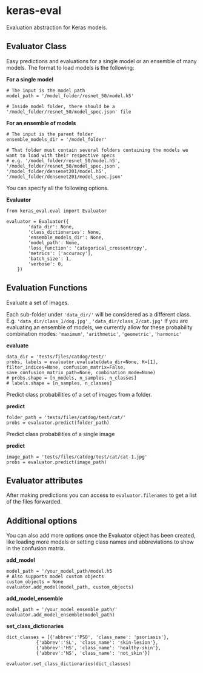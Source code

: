 # keras-eval
Evaluation abstraction for Keras models. 

## Evaluator Class

Easy predictions and evaluations for a single model or an ensemble of many models.
The format to load models is the following:

**For a single model**

```
# The input is the model path
model_path = '/model_folder/resnet_50/model.h5'

# Inside model folder, there should be a '/model_folder/resnet_50/model_spec.json' file
```

**For an ensemble of models**
``` 
# The input is the parent folder
ensemble_models_dir = '/model_folder'

# That folder must contain several folders containing the models we want to load with their respective specs
# e.g. '/model_folder/resnet_50/model.h5', '/model_folder/resnet_50/model_spec.json', '/model_folder/densenet201/model.h5', '/model_folder/densenet201/model_spec.json'

```
 
You can specify all the following options. 

**Evaluator**

```
from keras_eval.eval import Evaluator

evaluator = Evaluator({
        'data_dir': None,
        'class_dictionaries': None,
        'ensemble_models_dir': None,
        'model_path': None,
        'loss_function': 'categorical_crossentropy',
        'metrics': ['accuracy'],
        'batch_size': 1,
        'verbose': 0,
    })
```

## Evaluation Functions

Evaluate a set of images. 

Each sub-folder under `'data_dir/'` will be considered as a different class. E.g. `'data_dir/class_1/dog.jpg'` , `'data_dir/class_2/cat.jpg'`
If you are evaluating an ensemble of models, we currently allow for these probability combination modes: `'maximum'`, `'arithmetic'`, `'geometric'`, `'harmonic'`

**evaluate**
```
data_dir = 'tests/files/catdog/test/'
probs, labels = evaluator.evaluate(data_dir=None, K=[1], filter_indices=None, confusion_matrix=False, save_confusion_matrix_path=None, combination_mode=None)
# probs.shape = [n_models, n_samples, n_classes]
# labels.shape = [n_samples, n_classes]
```

Predict class probabilities of a set of images from a folder.

**predict**
```
folder_path = 'tests/files/catdog/test/cat/'
probs = evaluator.predict(folder_path)
```

Predict class probabilities of a single image

**predict**
```
image_path = 'tests/files/catdog/test/cat/cat-1.jpg'
probs = evaluator.predict(image_path)
```

## Evaluator attributes

After making predictions you can access to `evaluator.filenames` to get a list of the files forwarded. 

## Additional options

You can also add more options once the Evaluator object has been created, like loading more models
or setting class names and abbreviations to show in the confusion matrix.

**add_model**

```
model_path = '/your_model_path/model.h5
# Also supports model custom objects
custom_objects = None
evaluator.add_model(model_path, custom_objects)
```

**add_model_ensemble**

```
model_path = '/your_model_ensemble_path/'
evaluator.add_model_ensemble(model_path)
```

**set_class_dictionaries**

```
dict_classes = [{'abbrev':'PSO', 'class_name': 'psoriasis'},
           {'abbrev':'SL', 'class_name': 'skin-lesion'},
           {'abbrev':'HS', 'class_name': 'healthy-skin'},
           {'abbrev':'NS', 'class_name': 'not_skin'}]
           
evaluator.set_class_dictionaries(dict_classes)
```


